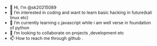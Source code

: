- 👋 Hi, I’m @sk20215089
- 👀 I’m interested in coding and want to learn basic hacking in future(kali linux etc)
- 🌱 I’m currently learning c.javascript while i am well verse in foundation of python
- 💞️ I’m looking to collaborate on projects ,development etc
- 📫 How to reach me through github .

<!---
sk20215089/sk20215089 is a ✨ special ✨ repository because its `README.md` (this file) appears on your GitHub profile.
You can click the Preview link to take a look at your changes.
--->
